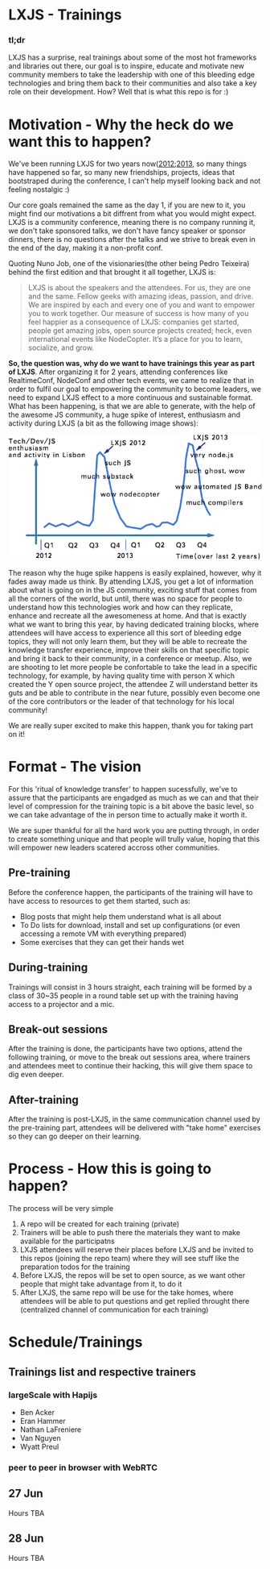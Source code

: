 # LXJS - Trainings

### tl;dr
LXJS has a surprise, real trainings about some of the most hot frameworks and libraries out there, our goal is to inspire, educate and motivate new community members to take the leadership with one of this bleeding edge technologies and bring them back to their communities and also take a key role on their development. How? Well that is what this repo is for :)

# Motivation - Why the heck do we want this to happen?

We've been running LXJS for two years now([2012](http://2012.lxjs.org/);[2013](http://2013.lxjs.org/), so many things have happened so far, so many new friendships, projects, ideas that bootstraped during the conference, I can't help myself looking back and not feeling nostalgic :) 

Our core goals remained the same as the day 1, if you are new to it, you might find our motivations a bit diffrent from what you would might expect. LXJS is a community conference, meaning there is no company running it, we don't take sponsored talks, we don't have fancy speaker or sponsor dinners, there is no questions after the talks and we strive to break even in the end of the day, making it a non-profit conf.

Quoting Nuno Job, one of the visionaries(the other being Pedro Teixeira) behind the first edition and that brought it all together, LXJS is:

> LXJS is about the speakers and the attendees. For us, they are one and the same. Fellow geeks with amazing ideas, passion, and drive. We are inspired by each and every one of you and want to empower you to work together. Our measure of success is how many of you feel happier as a consequence of LXJS: companies get started, people get amazing jobs, open source projects created; heck, even international events like NodeCopter. It’s a place for you to learn, socialize, and grow.

**So, the question was, why do we want to have trainings this year as part of LXJS**. After organizing it for 2 years, attending conferences like RealtimeConf, NodeConf and other tech events, we came to realize that in order to fulfil our goal to empowering the community to become leaders, we need to expand LXJS effect to a more continuous and sustainable format. What has been happening, is that we are able to generate, with the help of the awesome JS community, a huge spike of interest, enthusiasm and activity during LXJS (a bit as the following image shows):

![suchgraph](suchgraph.png)

The reason why the huge spike happens is easily explained, however, why it fades away made us think. By attending LXJS, you get a lot of information about what is going on in the JS community, exciting stuff that comes from all the corners of the world, but until, there was no space for people to understand how this technologies work and how can they replicate, enhance and recreate all the awesomeness at home. And that is exactly what we want to bring this year, by having dedicated training blocks, where attendees will have access to experience all this sort of bleeding edge topics, they will not only learn them, but they will be able to recreate the knowledge transfer experience, improve their skills on that specific topic and bring it back to their community, in a conference or meetup. Also, we are shooting to let more people be confortable to take the lead in a specific technology, for example, by having quality time with person X which created the Y open source project, the attendee Z will understand better its guts and be able to contribute in the near future, possibly even become one of the core contributors or the leader of that technology for his local community!

We are really super excited to make this happen, thank you for taking part on it!


# Format - The vision

For this 'ritual of knowledge transfer' to happen sucessfully, we've to assure that the participants are engadged as much as we can and that their level of compression for the training topic is a bit above the basic level, so we can take advantage of the in person time to actually make it worth it.

We are super thankful for all the hard work you are putting through, in order to create something unique and that people will trully value, hoping that this will empower new leaders scatered accross other communities.


## Pre-training 

Before the conference happen, the participants of the training will have to have access to resources to get them started, such as:

* Blog posts that might help them understand what is all about
* To Do lists for download, install and set up configurations (or even accessing a remote VM with everything prepared)
* Some exercises that they can get their hands wet

## During-training 

Trainings will consist in 3 hours straight, each training will be formed by a class of 30~35 people in a round table set up with the training having access to a projector and a mic.

## Break-out sessions

After the training is done, the participants have two options, attend the following training, or move to the break out sessions area, where trainers and attendees meet to continue their hacking, this will give them space to dig even deeper.

## After-training 

After the training is post-LXJS, in the same communication channel used by the pre-training part, attendees will be delivered with "take home" exercises so they can go deeper on their learning.


# Process - How this is going to happen?

The process will be very simple

1. A repo will be created for each training (private)
2. Trainers will be able to push there the materials they want to make available for the participatns
3. LXJS attendees will reserve their places before LXJS and be invited to this repos (joining the repo team) where they will see stuff like the preparation todos for the training
4. Before LXJS, the repos will be set to open source, as we want other people that might take advantage from it, to do it
5. After LXJS, the same repo will be use for the take homes, where attendees will be able to put questions and get replied throught there (centralized channel of communication for each training)


# Schedule/Trainings

## Trainings list and respective trainers

### largeScale with Hapijs

* Ben Acker
* Eran Hammer
* Nathan LaFreniere
* Van Nguyen
* Wyatt Preul

### peer to peer in browser with WebRTC





## 27 Jun
Hours TBA

## 28 Jun
Hours TBA
